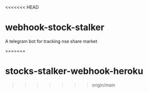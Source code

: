 <<<<<<< HEAD
# webhook-stock-stalker

A telegram bot for tracking nse share market

=======
# stocks-stalker-webhook-heroku
>>>>>>> origin/main
